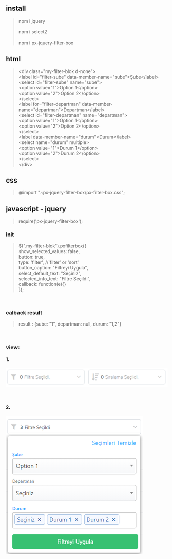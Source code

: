 
## install
> npm i jquery <br><br>
> npm i select2 <br><br>
> npm i px-jquery-filter-box


## html
> \<div class="my-filter-blok d-none"\><br>
>        \<label id="filter-sube" data-member-name="sube"\>Şube\</label\> <br>
>        \<select id="filter-sube" name="sube"\> <br>
>            \<option value="1"\>Option 1\</option\> <br>
>            \<option value="2"\>Option 2\</option\> <br>
>        \</select\> <br>
>        \<label for="filter-departman" data-member-name="departman"\>Departman\</label\> <br>
>        \<select id="filter-departman" name="departman"\> <br>
>            \<option value="1"\>Option 1\</option\> <br>
>            \<option value="2"\>Option 2\</option\> <br>
>        \</select\> <br>
>        \<label data-member-name="durum"\>Durum\</label\> <br>
>        \<select name="durum" multiple\> <br>
>            \<option value="1"\>Durum 1\</option\> <br>
>            \<option value="2"\>Durum 2\</option\> <br>
>        \</select\> <br>
>    \</div\> <br>

## css
> @import "~px-jquery-filter-box/px-filter-box.css";

## javascript - jquery
> require('px-jquery-filter-box');


### init
> $(".my-filter-blok").pxfilterbox({ <br>
>            show_selected_values: false,<br>
>            button: true,<br>
>            type: 'filter', //'filter' or 'sort'<br>
>            button_caption: "Filtreyi Uygula",<br>
>            select_default_text: "Seçiniz",<br>
>            selected_info_text: "Filtre Seçildi",<br>
>            callback: function(e){}<br>
>        });<br>
<br>

### calback result
>   result : {sube: "1", departman: null, durum: "1,2"}

<br>

### view:
#### 1.
![alt text](https://raw.githubusercontent.com/PiriAykut/px-filter-box/master/screenshots/Screenshot_1.png)

<br>

#### 2.
![alt text](https://raw.githubusercontent.com/PiriAykut/px-filter-box/master/screenshots/Screenshot_2.png)

<br>


